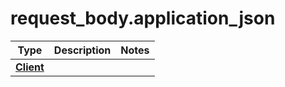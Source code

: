 # <a id="bogus.request_body.application_json" >request_body.application_json</a>
Type | Description  | Notes
------------- | ------------- | -------------
[**Client**](../components/schema/client.Client.md) |  | 

